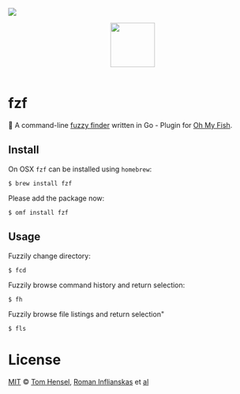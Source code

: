 ![][license-badge]

<div align="center">
  <a href="http://github.com/oh-my-fish/oh-my-fish">
  <img width=90px  src="https://cloud.githubusercontent.com/assets/8317250/8510172/f006f0a4-230f-11e5-98b6-5c2e3c87088f.png">
  </a>
</div>
<br>

# fzf

:cherry_blossom: A command-line [fuzzy finder](https://github.com/junegunn/fzf) written in Go - Plugin for [Oh My Fish][omf-link].

## Install

On OSX `fzf` can be installed using `homebrew`:

```fish
$ brew install fzf
```
Please add the package now:

```fish
$ omf install fzf
```

## Usage

Fuzzily change directory:

```fish
$ fcd
```
Fuzzily browse command history and return selection:

```fish
$ fh
```

Fuzzily browse file listings and return selection"

```fish
$ fls
```

# License

[MIT][mit] © [Tom Hensel][author], [Roman Inflianskas][author1] et [al][contributors]


[mit]:            http://opensource.org/licenses/MIT
[author]:         https://github.com/gretel
[author1]:        https://github.com/rominf
[contributors]:   https://github.com/gretel/pkg-fzf/graphs/contributors
[omf-link]:       https://www.github.com/oh-my-fish/oh-my-fish

[license-badge]:  https://img.shields.io/badge/license-MIT-007EC7.svg?style=flat-square
